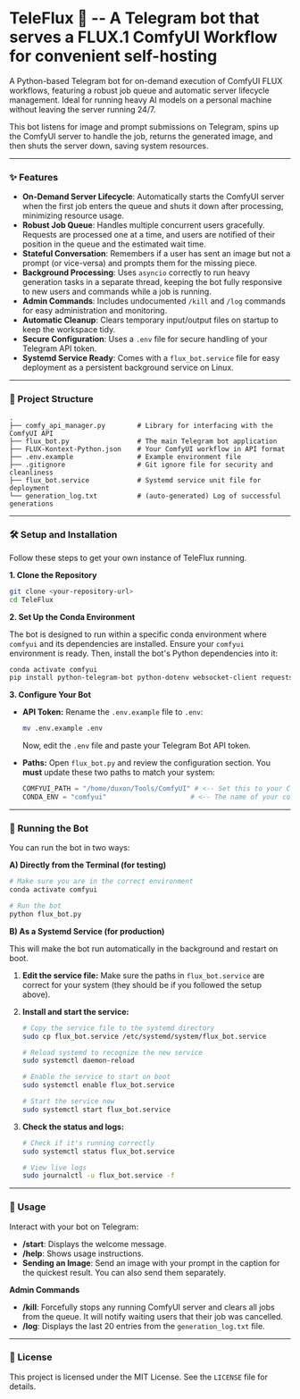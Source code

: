 # TeleFlux 🚀 -- A Telegram bot that serves a FLUX.1 ComfyUI Workflow for convenient self-hosting

A Python-based Telegram bot for on-demand execution of ComfyUI FLUX workflows, featuring a robust job queue and automatic server lifecycle management. Ideal for running heavy AI models on a personal machine without leaving the server running 24/7.

This bot listens for image and prompt submissions on Telegram, spins up the ComfyUI server to handle the job, returns the generated image, and then shuts the server down, saving system resources.

---

### ✨ Features

* **On-Demand Server Lifecycle**: Automatically starts the ComfyUI server when the first job enters the queue and shuts it down after processing, minimizing resource usage.
* **Robust Job Queue**: Handles multiple concurrent users gracefully. Requests are processed one at a time, and users are notified of their position in the queue and the estimated wait time.
* **Stateful Conversation**: Remembers if a user has sent an image but not a prompt (or vice-versa) and prompts them for the missing piece.
* **Background Processing**: Uses `asyncio` correctly to run heavy generation tasks in a separate thread, keeping the bot fully responsive to new users and commands while a job is running.
* **Admin Commands**: Includes undocumented `/kill` and `/log` commands for easy administration and monitoring.
* **Automatic Cleanup**: Clears temporary input/output files on startup to keep the workspace tidy.
* **Secure Configuration**: Uses a `.env` file for secure handling of your Telegram API token.
* **Systemd Service Ready**: Comes with a `flux_bot.service` file for easy deployment as a persistent background service on Linux.

---

### 📂 Project Structure

```
.
├── comfy_api_manager.py        # Library for interfacing with the ComfyUI API
├── flux_bot.py                 # The main Telegram bot application
├── FLUX-Kontext-Python.json    # Your ComfyUI workflow in API format
├── .env.example                # Example environment file
├── .gitignore                  # Git ignore file for security and cleanliness
├── flux_bot.service            # Systemd service unit file for deployment
└── generation_log.txt          # (auto-generated) Log of successful generations
```

---

### 🛠️ Setup and Installation

Follow these steps to get your own instance of TeleFlux running.

**1. Clone the Repository**
```bash
git clone <your-repository-url>
cd TeleFlux
```

**2. Set Up the Conda Environment**

The bot is designed to run within a specific conda environment where `comfyui` and its dependencies are installed. Ensure your `comfyui` environment is ready. Then, install the bot's Python dependencies into it:

```bash
conda activate comfyui
pip install python-telegram-bot python-dotenv websocket-client requests
```

**3. Configure Your Bot**

* **API Token:** Rename the `.env.example` file to `.env`:
    ```bash
    mv .env.example .env
    ```
    Now, edit the `.env` file and paste your Telegram Bot API token.

* **Paths:** Open `flux_bot.py` and review the configuration section. You **must** update these two paths to match your system:
    ```python
    COMFYUI_PATH = "/home/duxon/Tools/ComfyUI" # <-- Set this to your ComfyUI path
    CONDA_ENV = "comfyui"                     # <-- The name of your conda environment
    ```

---

### 🚀 Running the Bot

You can run the bot in two ways:

**A) Directly from the Terminal (for testing)**

```bash
# Make sure you are in the correct environment
conda activate comfyui

# Run the bot
python flux_bot.py
```

**B) As a Systemd Service (for production)**

This will make the bot run automatically in the background and restart on boot.

1.  **Edit the service file:** Make sure the paths in `flux_bot.service` are correct for your system (they should be if you followed the setup above).

2.  **Install and start the service:**
    ```bash
    # Copy the service file to the systemd directory
    sudo cp flux_bot.service /etc/systemd/system/flux_bot.service

    # Reload systemd to recognize the new service
    sudo systemctl daemon-reload

    # Enable the service to start on boot
    sudo systemctl enable flux_bot.service

    # Start the service now
    sudo systemctl start flux_bot.service
    ```

3.  **Check the status and logs:**
    ```bash
    # Check if it's running correctly
    sudo systemctl status flux_bot.service

    # View live logs
    sudo journalctl -u flux_bot.service -f
    ```

---

### 🤖 Usage

Interact with your bot on Telegram:

* **/start**: Displays the welcome message.
* **/help**: Shows usage instructions.
* **Sending an Image**: Send an image with your prompt in the caption for the quickest result. You can also send them separately.

**Admin Commands**

* **/kill**: Forcefully stops any running ComfyUI server and clears all jobs from the queue. It will notify waiting users that their job was cancelled.
* **/log**: Displays the last 20 entries from the `generation_log.txt` file.

---

### 📜 License

This project is licensed under the MIT License. See the `LICENSE` file for details.
